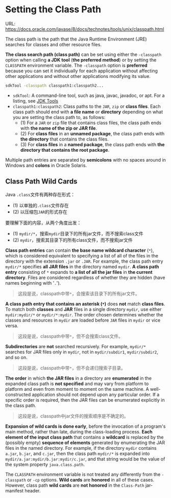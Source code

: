 # Setting the Class Path

URL: https://docs.oracle.com/javase/8/docs/technotes/tools/unix/classpath.html

The class path is the path that the Java Runtime Environment (JRE) searches for classes and other resource files.

**The class search path (class path)** can be set using either the `-classpath` option when calling **a JDK tool** (**the preferred method**) or by setting the `CLASSPATH` environment variable. The `-classpath` option is **preferred** because you can set it individually for each application without affecting other applications and without other applications modifying its value.

```bash
sdkTool -classpath classpath1:classpath2...
```

- `sdkTool`: A command-line tool, such as java, javac, javadoc, or apt. For a listing, see [JDK Tools](http://docs.oracle.com/javase/8/docs/technotes/tools/index.html)
- `classpath1:classpath2`: Class paths to the `JAR`, `zip` or **class files**. Each class path should end with **a file name** or **directory** depending on what you are setting the class path to, as follows:
    - (1) For a `JAR` or `zip` file that contains class files, the class path ends with **the name of the zip or JAR file**.
    - (2) For **class files** in an **unnamed package**, the class path ends with **the directory** that contains the class files.
    - (3) For **class files** in a **named package**, the class path ends with **the directory that contains the root package**.

Multiple path entries are separated by **semicolons** with no spaces around in Windows and **colons** in Oracle Solaris.

## Class Path Wild Cards

Java `.class`文件有两种存在形式：

- (1) 以单独的`.class`文件存在
- (2) 以压缩包`JAR`的形式存在

要理解下面的内容，从两个角度出发：

- (1) `mydir/*`，搜索`mydir`目录下的所有jar文件，而不搜索class文件
- (2) `mydir`，搜索其目录下的所有class文件，而不搜索jar文件

**Class path entries** can contain **the base name wildcard character** (`*`), which is considered equivalent to specifying a list of all of the files in the directory with the extension `.jar` or `.JAR`. For example, the class path entry `mydir/*` specifies **all JAR files** in the directory named `mydir`. **A class path entry** consisting of `*` expands to **a list of all the jar files** in **the current directory**. Files are considered regardless of whether they are hidden (have names beginning with '`.`').

> 这段是说，classpath中带`*`，会搜索该目录下的所有jar文件。

**A class path entry that contains an asterisk (`*`)** does **not** match **class files**. To match both **classes** and **JAR** files in a single directory `mydir`, use either `mydir:mydir/*` or `mydir/*:mydir`. The order chosen determines whether the classes and resources in `mydir` are loaded before `JAR` files in `mydir` or vice versa.

> 这段是说，classpath中带`*`，但不会搜索class文件。

**Subdirectories** are **not** searched recursively. For example, `mydir/*` searches for JAR files only in `mydir`, not in `mydir/subdir1`, `mydir/subdir2`, and so on.

> 这段是说，classpath中带`*`，但不会递归搜索子目录。

**The order** in which **the JAR files** in a directory are **enumerated** in the expanded class path is **not specified** and may vary from platform to platform and even from moment to moment on the same machine. A well-constructed application should not depend upon any particular order. If a specific order is required, then the JAR files can be enumerated explicitly in the class path.

> 这段是说，classpath中jar文件的搜索顺序是不确定的。

**Expansion of wild cards is done early**, before the invocation of a program's main method, rather than late, during the class-loading process. **Each element of the input class path** that contains a **wildcard** is replaced by the (possibly empty) **sequence of elements** generated by enumerating the JAR files in the named directory. For example, if the directory `mydir` contains `a.jar`, `b.jar`, and `c.jar`, then the class path `mydir/*` is expanded into `mydir/a.jar:mydir/b.jar:mydir/c.jar`, and that string would be the value of the system property `java.class.path`.

The `CLASSPATH` environment variable is not treated any differently from the `-classpath` or `-cp` options. **Wild cards** are **honored** in all of these cases. However, class path **wild cards** are **not honored** in the `Class-Path` jar-manifest header.

